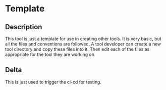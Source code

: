 # Template

## Description

This tool is just a template for use in creating other tools. It is very basic, but all the files and conventions are followed. A tool developer can create a new tool directory and copy these files into it. Then edit each of the files as appropriate for the tool they are working on.

## Delta

This is just used to trigger the ci-cd for testing.
